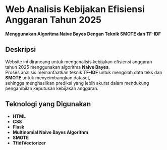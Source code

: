 # Web Analisis Kebijakan Efisiensi Anggaran Tahun 2025  
**Menggunakan Algoritma Naive Bayes Dengan Teknik SMOTE dan TF-IDF**

## Deskripsi  
Website ini dirancang untuk menganalisis kebijakan efisiensi anggaran tahun 2025 menggunakan algoritma **Naive Bayes**.  
Proses analisis memanfaatkan teknik **TF-IDF** untuk mengolah data teks dan **SMOTE** untuk menyeimbangkan dataset,  
sehingga menghasilkan prediksi yang lebih akurat dalam mendukung pengambilan keputusan kebijakan anggaran.

## Teknologi yang Digunakan
- **HTML**
- **CSS**
- **Flask**
- **Multinomial Naive Bayes Algorithm**
- **SMOTE**
- **TfidfVectorizer**
